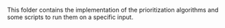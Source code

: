 This folder contains the implementation of the prioritization algorithms and some scripts to run them on a specific input.
